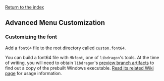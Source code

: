 [Return to the index](./00_index.md)
## Advanced Menu Customization

### Customizing the font
Add a `font64` file to the root directory called `custom.font64`.

<!-- Would be best if we can just link to an actual copy of Mkfont executable file and not expect people to compile libdragon -->
You can build a font64 file with `Mkfont`, one of `libdragon`'s tools. At the time of writing, you will need to obtain `libdragon`'s [preview branch artifacts](https://github.com/DragonMinded/libdragon/actions/workflows/build-tool-windows.yml) to find out a copy of the prebuilt Windows executable. [Read its related Wiki page](https://github.com/DragonMinded/libdragon/wiki/Mkfont) for usage information.
